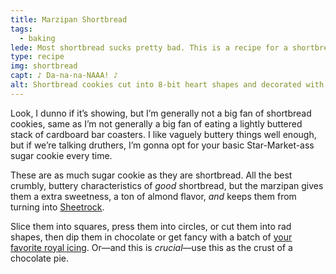 ```yaml
---
title: Marzipan Shortbread
tags:
  - baking
lede: Most shortbread sucks pretty bad. This is a recipe for a shortbread that _isn’t_ like eating vaguely butter-scented IKEA furniture.
type: recipe
img: shortbread
capt: ♪ Da-na-na-NAAA! ♪
alt: Shortbread cookies cut into 8-bit heart shapes and decorated with bright red royal icing.
---
```


Look, I dunno if it’s showing, but I’m generally not a big fan of shortbread cookies, same as I’m not generally a big fan of eating a lightly buttered stack of cardboard bar coasters. I like vaguely buttery things well enough, but if we’re talking druthers, I’m gonna opt for your basic Star-Market-ass sugar cookie every time.

These are as much sugar cookie as they are shortbread. All the best crumbly, buttery characteristics of _good_ shortbread, but the marzipan gives them a extra sweetness, a ton of almond flavor, _and_ keeps them from turning into [Sheetrock](https://en.wikipedia.org/wiki/Drywall). 

Slice them into squares, press them into circles, or cut them into rad shapes, then dip them in chocolate or get fancy with a batch of [your favorite royal icing](https://www.seriouseats.com/recipes/2016/12/perfect-royal-icing-recipe.html). Or—and this is _crucial_—use this as the crust of a chocolate pie.